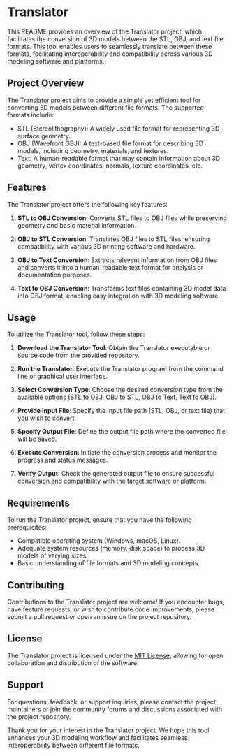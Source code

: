 # Translator

This README provides an overview of the Translator project, which facilitates the conversion of 3D models between the STL, OBJ, and text file formats. This tool enables users to seamlessly translate between these formats, facilitating interoperability and compatibility across various 3D modeling software and platforms.

## Project Overview

The Translator project aims to provide a simple yet efficient tool for converting 3D models between different file formats. The supported formats include:

- STL (Stereolithography): A widely used file format for representing 3D surface geometry.
- OBJ (Wavefront OBJ): A text-based file format for describing 3D models, including geometry, materials, and textures.
- Text: A human-readable format that may contain information about 3D geometry, vertex coordinates, normals, texture coordinates, etc.

## Features

The Translator project offers the following key features:

1. **STL to OBJ Conversion**: Converts STL files to OBJ files while preserving geometry and basic material information.

2. **OBJ to STL Conversion**: Translates OBJ files to STL files, ensuring compatibility with various 3D printing software and hardware.

3. **OBJ to Text Conversion**: Extracts relevant information from OBJ files and converts it into a human-readable text format for analysis or documentation purposes.

4. **Text to OBJ Conversion**: Transforms text files containing 3D model data into OBJ format, enabling easy integration with 3D modeling software.

## Usage

To utilize the Translator tool, follow these steps:

1. **Download the Translator Tool**: Obtain the Translator executable or source code from the provided repository.

2. **Run the Translator**: Execute the Translator program from the command line or graphical user interface.

3. **Select Conversion Type**: Choose the desired conversion type from the available options (STL to OBJ, OBJ to STL, OBJ to Text, Text to OBJ).

4. **Provide Input File**: Specify the input file path (STL, OBJ, or text file) that you wish to convert.

5. **Specify Output File**: Define the output file path where the converted file will be saved.

6. **Execute Conversion**: Initiate the conversion process and monitor the progress and status messages.

7. **Verify Output**: Check the generated output file to ensure successful conversion and compatibility with the target software or platform.

## Requirements

To run the Translator project, ensure that you have the following prerequisites:

- Compatible operating system (Windows, macOS, Linux).
- Adequate system resources (memory, disk space) to process 3D models of varying sizes.
- Basic understanding of file formats and 3D modeling concepts.

## Contributing

Contributions to the Translator project are welcome! If you encounter bugs, have feature requests, or wish to contribute code improvements, please submit a pull request or open an issue on the project repository.

## License

The Translator project is licensed under the [MIT License](LICENSE), allowing for open collaboration and distribution of the software.

## Support

For questions, feedback, or support inquiries, please contact the project maintainers or join the community forums and discussions associated with the project repository.

Thank you for your interest in the Translator project. We hope this tool enhances your 3D modeling workflow and facilitates seamless interoperability between different file formats.
